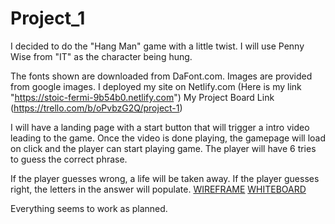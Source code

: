 # Project_1

I decided to do the "Hang Man" game with a little twist.
I will use Penny Wise from "IT" as the character being hung.

The fonts shown are downloaded from DaFont.com.
Images are provided from google images.
I deployed my site on Netlify.com (Here is my link "https://stoic-fermi-9b54b0.netlify.com")
My Project Board Link (https://trello.com/b/oPvbzG2Q/project-1)

I will have a landing page with a start button that will trigger a intro video leading to the game.
Once the video is done playing, the gamepage will load on click and the player can start playing game.
The player will have 6 tries to guess the correct phrase.

If the player guesses wrong, a life will be taken away.
If the player guesses right, the letters in the answer will populate.
[WIREFRAME](./Wireframe.JPG)
[WHITEBOARD](./Whiteboarding.JPG)

Everything seems to work as planned.






